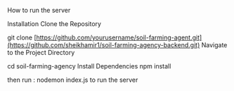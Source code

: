 How to run the server

Installation Clone the Repository

git clone [https://github.com/yourusername/soil-farming-agent.git](https://github.com/sheikhamir1/soil-farming-agency-backend.git) Navigate to the Project Directory

cd soil-farming-agency Install Dependencies
npm install

then run : nodemon index.js to run the server 
